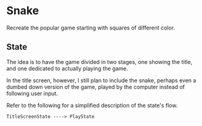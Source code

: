 # Snake

Recreate the popular game starting with squares of different color.

<!--

## Debugging secrets

I've decided to include helper structures to ease the development of the game. These are mapped to specific keys.

| Key    | Brief             |
| ------ | ----------------- |
| g or G | Toggle grid lines |

-->

## State

The idea is to have the game divided in two stages, one showing the title, and one dedicated to actually playing the game.

In the title screen, however, I still plan to include the snake, perhaps even a dumbed down version of the game, played by the computer instead of following user input.

Refer to the following for a simplified description of the state's flow.

```text
TitleScreenState ----> PlayState
```
